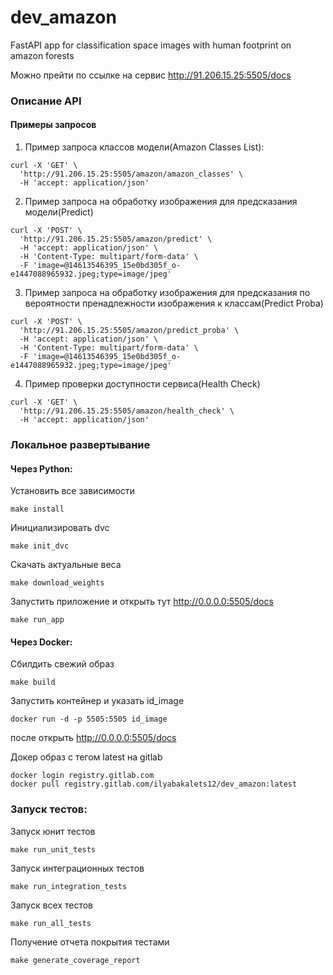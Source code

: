 # dev_amazon

FastAPI app for classification space images with human footprint on amazon forests

Можно прейти по ссылке на сервис
http://91.206.15.25:5505/docs

### Описание API
#### Примеры запросов
1) Пример запроса классов модели(Amazon Classes List):
```
curl -X 'GET' \
  'http://91.206.15.25:5505/amazon/amazon_classes' \
  -H 'accept: application/json'
```
2) Пример запроса на обработку изображения для предсказания модели(Predict)
```
curl -X 'POST' \
  'http://91.206.15.25:5505/amazon/predict' \
  -H 'accept: application/json' \
  -H 'Content-Type: multipart/form-data' \
  -F 'image=@14613546395_15e0bd305f_o-e1447088965932.jpeg;type=image/jpeg'
```
3) Пример запроса на обработку изображения для предсказания по вероятности пренадлежности изображения к классам(Predict Proba)
```
curl -X 'POST' \
  'http://91.206.15.25:5505/amazon/predict_proba' \
  -H 'accept: application/json' \
  -H 'Content-Type: multipart/form-data' \
  -F 'image=@14613546395_15e0bd305f_o-e1447088965932.jpeg;type=image/jpeg'
```
4) Пример проверки доступности сервиса(Health Check)
```
curl -X 'GET' \
  'http://91.206.15.25:5505/amazon/health_check' \
  -H 'accept: application/json'
```

### Локальное развертывание
#### Через Python:
Установить все зависимости
``` 
make install
```
Инициализировать dvc
``` 
make init_dvc
```
Скачать актуальные веса
``` 
make download_weights
```
Запустить приложение и открыть тут http://0.0.0.0:5505/docs
``` 
make run_app
```


#### Через Docker:
Сбилдить свежий образ
``` 
make build
```
Запустить контейнер и указать id_image
``` 
docker run -d -p 5505:5505 id_image
```
после открыть http://0.0.0.0:5505/docs

Докер образ с тегом latest на gitlab
```
docker login registry.gitlab.com
docker pull registry.gitlab.com/ilyabakalets12/dev_amazon:latest
```

### Запуск тестов:
Запуск юнит тестов
```
make run_unit_tests
``` 
Запуск интеграционных тестов
```
make run_integration_tests
``` 
Запуск всех тестов
```
make run_all_tests
``` 
Получение отчета покрытия тестами
``` 
make generate_coverage_report
```
